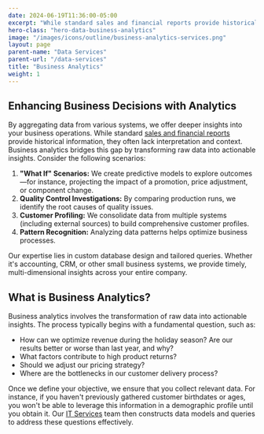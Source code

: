 ```yaml
---
date: 2024-06-19T11:36:00-05:00
excerpt: "While standard sales and financial reports provide historical information, they often lack interpretation and context. Business analytics bridges this gap by transforming raw data into actionable insights"
hero-class: "hero-data-business-analytics"
image: "/images/icons/outline/business-analytics-services.png"
layout: page
parent-name: "Data Services"
parent-url: "/data-services"
title: "Business Analytics"
weight: 1
---
```


## Enhancing Business Decisions with Analytics

By aggregating data from various systems, we offer deeper insights into your business operations. While standard [sales and financial reports](/data-services/reporting-dashboards) provide historical information, they often lack interpretation and context. Business analytics bridges this gap by transforming raw data into actionable insights. Consider the following scenarios:

1. **"What If" Scenarios:** We create predictive models to explore outcomes—for instance, projecting the impact of a promotion, price adjustment, or component change.
2. **Quality Control Investigations:** By comparing production runs, we identify the root causes of quality issues.
3. **Customer Profiling:** We consolidate data from multiple systems (including external sources) to build comprehensive customer profiles.
4. **Pattern Recognition:** Analyzing data patterns helps optimize business processes.

Our expertise lies in custom database design and tailored queries. Whether it's accounting, CRM, or other small business systems, we provide timely, multi-dimensional insights across your entire company.

## What is Business Analytics?

Business analytics involves the transformation of raw data into actionable insights. The process typically begins with a fundamental question, such as:

- How can we optimize revenue during the holiday season? Are our results better or worse than last year, and why?
- What factors contribute to high product returns?
- Should we adjust our pricing strategy?
- Where are the bottlenecks in our customer delivery process?

Once we define your objective, we ensure that you collect relevant data. For instance, if you haven't previously gathered customer birthdates or ages, you won't be able to leverage this information in a demographic profile until you obtain it. Our [IT Services](/it-services) team then constructs data models and queries to address these questions effectively.
